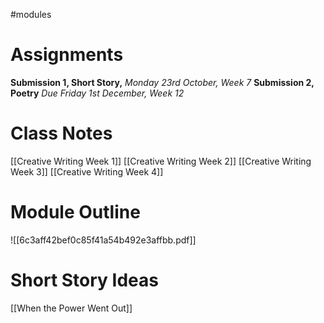 #modules
# Assignments

**Submission 1, Short Story,** *Monday 23rd October, Week 7*
**Submission 2, Poetry** *Due Friday 1st December, Week 12*
# Class Notes

[[Creative Writing Week 1]]
[[Creative Writing Week 2]]
[[Creative Writing Week 3]] 
[[Creative Writing Week 4]]

# Module Outline

![[6c3aff42bef0c85f41a54b492e3affbb.pdf]]

# Short Story Ideas

[[When the Power Went Out]] 